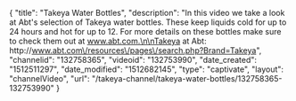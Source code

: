 {
    "title": "Takeya Water Bottles",
    "description": "In this video we take a look at Abt's selection of Takeya water bottles.  These keep liquids cold for up to 24 hours and hot for up to 12.  For more details on these bottles make sure to check them out at www.abt.com.\n\nTakeya at Abt: http:\/\/www.abt.com\/resources\/pages\/search.php?Brand=Takeya",
    "channelid": "132758365",
    "videoid": "132753990",
    "date_created": "1512511297",
    "date_modified": "1512682145",
    "type": "captivate",
    "layout": "channelVideo",
    "url": "\/takeya-channel\/takeya-water-bottles\/132758365-132753990"
}